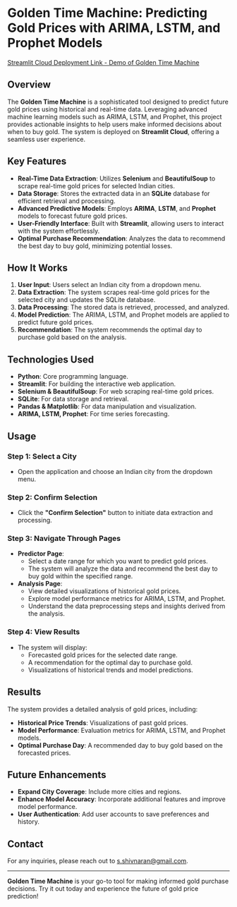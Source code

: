 # Golden Time Machine: Predicting Gold Prices with ARIMA, LSTM, and Prophet Models

[Streamlit Cloud Deployment Link - Demo of Golden Time Machine](https://golden-time-machine.streamlit.app/)

## Overview

The **Golden Time Machine** is a sophisticated tool designed to predict future gold prices using historical and real-time data. Leveraging advanced machine learning models such as ARIMA, LSTM, and Prophet, this project provides actionable insights to help users make informed decisions about when to buy gold. The system is deployed on **Streamlit Cloud**, offering a seamless user experience.

## Key Features

- **Real-Time Data Extraction**: Utilizes **Selenium** and **BeautifulSoup** to scrape real-time gold prices for selected Indian cities.
- **Data Storage**: Stores the extracted data in an **SQLite** database for efficient retrieval and processing.
- **Advanced Predictive Models**: Employs **ARIMA**, **LSTM**, and **Prophet** models to forecast future gold prices.
- **User-Friendly Interface**: Built with **Streamlit**, allowing users to interact with the system effortlessly.
- **Optimal Purchase Recommendation**: Analyzes the data to recommend the best day to buy gold, minimizing potential losses.

## How It Works

1. **User Input**: Users select an Indian city from a dropdown menu.
2. **Data Extraction**: The system scrapes real-time gold prices for the selected city and updates the SQLite database.
3. **Data Processing**: The stored data is retrieved, processed, and analyzed.
4. **Model Prediction**: The ARIMA, LSTM, and Prophet models are applied to predict future gold prices.
5. **Recommendation**: The system recommends the optimal day to purchase gold based on the analysis.

## Technologies Used

- **Python**: Core programming language.
- **Streamlit**: For building the interactive web application.
- **Selenium & BeautifulSoup**: For web scraping real-time gold prices.
- **SQLite**: For data storage and retrieval.
- **Pandas & Matplotlib**: For data manipulation and visualization.
- **ARIMA, LSTM, Prophet**: For time series forecasting.

## Usage

### Step 1: Select a City
- Open the application and choose an Indian city from the dropdown menu.

### Step 2: Confirm Selection
- Click the **"Confirm Selection"** button to initiate data extraction and processing.

### Step 3: Navigate Through Pages
- **Predictor Page**: 
  - Select a date range for which you want to predict gold prices.
  - The system will analyze the data and recommend the best day to buy gold within the specified range.
- **Analysis Page**:
  - View detailed visualizations of historical gold prices.
  - Explore model performance metrics for ARIMA, LSTM, and Prophet.
  - Understand the data preprocessing steps and insights derived from the analysis.

### Step 4: View Results
- The system will display:
  - Forecasted gold prices for the selected date range.
  - A recommendation for the optimal day to purchase gold.
  - Visualizations of historical trends and model predictions.

## Results

The system provides a detailed analysis of gold prices, including:

- **Historical Price Trends**: Visualizations of past gold prices.
- **Model Performance**: Evaluation metrics for ARIMA, LSTM, and Prophet models.
- **Optimal Purchase Day**: A recommended day to buy gold based on the forecasted prices.

## Future Enhancements

- **Expand City Coverage**: Include more cities and regions.
- **Enhance Model Accuracy**: Incorporate additional features and improve model performance.
- **User Authentication**: Add user accounts to save preferences and history.

## Contact

For any inquiries, please reach out to [s.shivnaran@gmail.com](s.shivnaran@gmail.com).

---

**Golden Time Machine** is your go-to tool for making informed gold purchase decisions. Try it out today and experience the future of gold price prediction!
